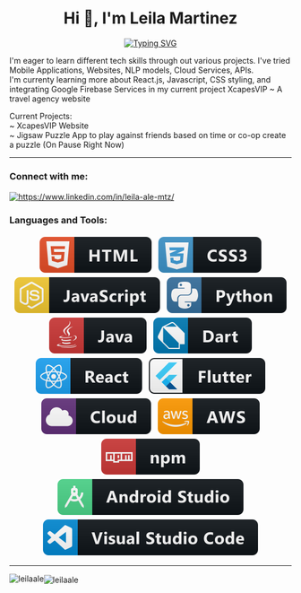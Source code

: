 <h1 align="center">Hi 👋, I'm Leila Martinez</h1>

<p align="center">
  <a href="https://git.io/typing-svg"><img src="https://readme-typing-svg.demolab.com?font=Fira+Code&pause=1000&width=435&lines=A+Full-Stack+Developer+at+El+Paso+TX" alt="Typing SVG" /></a>
</p>

I'm eager to learn different tech skills through out various projects. I've tried Mobile Applications, Websites, NLP models, Cloud Services, APIs. <br/>
I'm currenty learning more about React.js, Javascript, CSS styling, and integrating Google Firebase Services in my current project XcapesVIP ~ A travel agency website<br/>

Current Projects: <br/>
~ XcapesVIP Website <br/>
~ Jigsaw Puzzle App to play against friends based on time or co-op create a puzzle (On Pause Right Now)<br/>

---
<h3 align="left">Connect with me:</h3>
<p align="left">
<a href="https://www.linkedin.com/in/leila-ale-mtz/" target="blank"><img align="center" src="https://raw.githubusercontent.com/rahuldkjain/github-profile-readme-generator/master/src/images/icons/Social/linked-in-alt.svg" alt="https://www.linkedin.com/in/leila-ale-mtz/" height="30" width="40" /></a>
</p>

<h3 align="left">Languages and Tools:</h3>

<p align="center">
  <!-- For more icons please follow  https://github.com/MikeCodesDotNET/ColoredBadges -->
  <img src="https://raw.githubusercontent.com/8bithemant/8bithemant/master/svg/dev/languages/html.svg" alt="html" style="vertical-align:top; margin:4px">
  <img src="https://github.com/MikeCodesDotNET/ColoredBadges/raw/refs/heads/master/svg/dev/languages/css3.svg" alt="css" style="vertical-align:top; margin:4px">
  <img src="https://raw.githubusercontent.com/8bithemant/8bithemant/master/svg/dev/languages/js.svg" alt="js" style="vertical-align:top; margin:4px">
  <img src="https://raw.githubusercontent.com/8bithemant/8bithemant/master/svg/dev/languages/python.svg" alt="python" style="vertical-align:top; margin:4px">
  <img src="https://github.com/MikeCodesDotNET/ColoredBadges/raw/refs/heads/master/svg/dev/languages/java.svg" alt="java" style="vertical-align:top; margin:4px">
  <img src="https://github.com/MikeCodesDotNET/ColoredBadges/raw/refs/heads/master/svg/dev/languages/dart.svg" alt="dart" style="vertical-align:top; margin:4px">
  <br/>
  <img src="https://raw.githubusercontent.com/8bithemant/8bithemant/master/svg/dev/frameworks/react.svg" alt="react" style="vertical-align:top; margin:4px">
  <img src="https://raw.githubusercontent.com/MikeCodesDotNET/ColoredBadges/refs/heads/master/svg/dev/frameworks/flutter.svg" alt="flutter" style="vertical-align:top; margin:4px">
  <img src="https://raw.githubusercontent.com/8bithemant/8bithemant/master/svg/dev/misc/cloud.svg" alt="cloud" style="vertical-align:top; margin:4px">
  <img src="https://raw.githubusercontent.com/8bithemant/8bithemant/master/svg/dev/services/aws.svg" alt="aws" style="vertical-align:top; margin:4px">
  <img src="https://raw.githubusercontent.com/8bithemant/8bithemant/master/svg/dev/services/npm.svg" alt="npm" style="vertical-align:top; margin:4px">
  <br/>
  <img src="https://github.com/MikeCodesDotNET/ColoredBadges/raw/refs/heads/master/svg/dev/tools/android_studio.svg" alt="androidStudio" style="vertical-align:top; margin:4px">

  <img src="https://raw.githubusercontent.com/8bithemant/8bithemant/master/svg/dev/tools/visualstudio_code.svg" alt="vscode" style="vertical-align:top; margin:4px">
</p>

---

<p><img align="left" src="https://github-readme-stats.vercel.app/api/top-langs?username=leilaale&show_icons=true&locale=en&layout=compact" alt="leilaale" /></p>

<p><img align="center" src="https://github-readme-streak-stats.herokuapp.com/?user=leilaale&" alt="leilaale" /></p>
